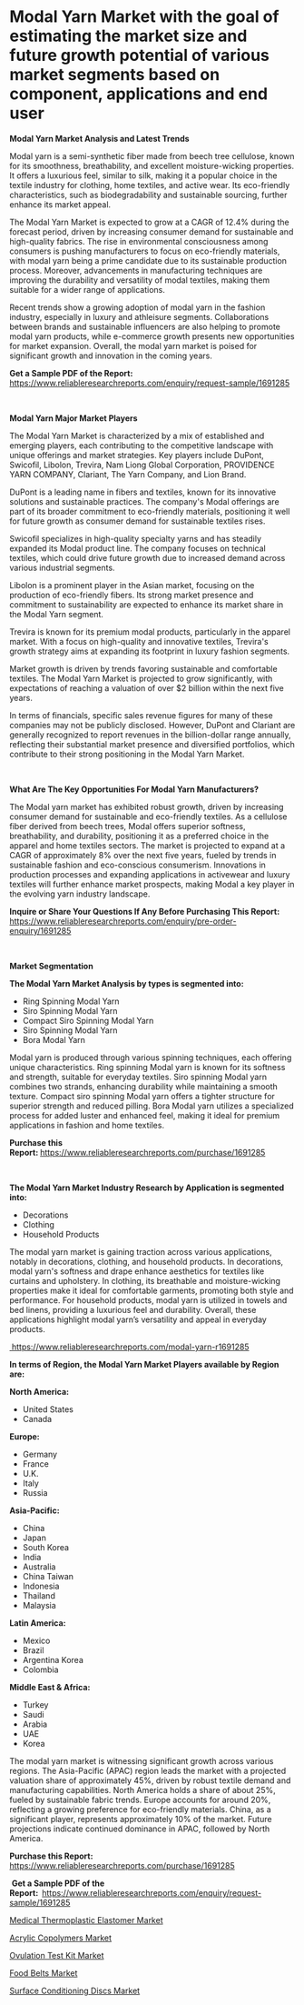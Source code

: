 <p><h1>Modal Yarn Market with the goal of estimating the market size and future growth potential of various market segments based on component, applications and end user</h1></p><p><strong>Modal Yarn Market Analysis and Latest Trends</strong></p>
<p><p>Modal yarn is a semi-synthetic fiber made from beech tree cellulose, known for its smoothness, breathability, and excellent moisture-wicking properties. It offers a luxurious feel, similar to silk, making it a popular choice in the textile industry for clothing, home textiles, and active wear. Its eco-friendly characteristics, such as biodegradability and sustainable sourcing, further enhance its market appeal.</p><p>The Modal Yarn Market is expected to grow at a CAGR of 12.4% during the forecast period, driven by increasing consumer demand for sustainable and high-quality fabrics. The rise in environmental consciousness among consumers is pushing manufacturers to focus on eco-friendly materials, with modal yarn being a prime candidate due to its sustainable production process. Moreover, advancements in manufacturing techniques are improving the durability and versatility of modal textiles, making them suitable for a wider range of applications.</p><p>Recent trends show a growing adoption of modal yarn in the fashion industry, especially in luxury and athleisure segments. Collaborations between brands and sustainable influencers are also helping to promote modal yarn products, while e-commerce growth presents new opportunities for market expansion. Overall, the modal yarn market is poised for significant growth and innovation in the coming years.</p></p>
<p><strong>Get a Sample PDF of the Report:&nbsp;</strong> <a href="https://www.reliableresearchreports.com/enquiry/request-sample/1691285?utm_campaign=112&utm_medium=2&utm_source=Github&utm_content=ia&utm_term=17102024&utm_id=modal-yarn">https://www.reliableresearchreports.com/enquiry/request-sample/1691285</a></p>
<p>&nbsp;</p>
<p><strong>Modal Yarn Major Market Players</strong></p>
<p><p>The Modal Yarn Market is characterized by a mix of established and emerging players, each contributing to the competitive landscape with unique offerings and market strategies. Key players include DuPont, Swicofil, Libolon, Trevira, Nam Liong Global Corporation, PROVIDENCE YARN COMPANY, Clariant, The Yarn Company, and Lion Brand.</p><p>DuPont is a leading name in fibers and textiles, known for its innovative solutions and sustainable practices. The company's Modal offerings are part of its broader commitment to eco-friendly materials, positioning it well for future growth as consumer demand for sustainable textiles rises.</p><p>Swicofil specializes in high-quality specialty yarns and has steadily expanded its Modal product line. The company focuses on technical textiles, which could drive future growth due to increased demand across various industrial segments.</p><p>Libolon is a prominent player in the Asian market, focusing on the production of eco-friendly fibers. Its strong market presence and commitment to sustainability are expected to enhance its market share in the Modal Yarn segment.</p><p>Trevira is known for its premium modal products, particularly in the apparel market. With a focus on high-quality and innovative textiles, Trevira's growth strategy aims at expanding its footprint in luxury fashion segments.</p><p>Market growth is driven by trends favoring sustainable and comfortable textiles. The Modal Yarn Market is projected to grow significantly, with expectations of reaching a valuation of over $2 billion within the next five years.</p><p>In terms of financials, specific sales revenue figures for many of these companies may not be publicly disclosed. However, DuPont and Clariant are generally recognized to report revenues in the billion-dollar range annually, reflecting their substantial market presence and diversified portfolios, which contribute to their strong positioning in the Modal Yarn Market.</p></p>
<p>&nbsp;</p>
<p><strong>What Are The Key Opportunities For Modal Yarn Manufacturers?</strong></p>
<p><p>The Modal yarn market has exhibited robust growth, driven by increasing consumer demand for sustainable and eco-friendly textiles. As a cellulose fiber derived from beech trees, Modal offers superior softness, breathability, and durability, positioning it as a preferred choice in the apparel and home textiles sectors. The market is projected to expand at a CAGR of approximately 8% over the next five years, fueled by trends in sustainable fashion and eco-conscious consumerism. Innovations in production processes and expanding applications in activewear and luxury textiles will further enhance market prospects, making Modal a key player in the evolving yarn industry landscape.</p></p>
<p><strong>Inquire or Share Your Questions If Any Before Purchasing This Report:</strong> <a href="https://www.reliableresearchreports.com/enquiry/pre-order-enquiry/1691285?utm_campaign=112&utm_medium=2&utm_source=Github&utm_content=ia&utm_term=17102024&utm_id=modal-yarn">https://www.reliableresearchreports.com/enquiry/pre-order-enquiry/1691285</a></p>
<p>&nbsp;</p>
<p><strong>Market Segmentation</strong></p>
<p><strong>The Modal Yarn Market Analysis by types is segmented into:</strong></p>
<p><ul><li>Ring Spinning Modal Yarn</li><li>Siro Spinning Modal Yarn</li><li>Compact Siro Spinning Modal Yarn</li><li>Siro Spinning Modal Yarn</li><li>Bora Modal Yarn</li></ul></p>
<p><p>Modal yarn is produced through various spinning techniques, each offering unique characteristics. Ring spinning Modal yarn is known for its softness and strength, suitable for everyday textiles. Siro spinning Modal yarn combines two strands, enhancing durability while maintaining a smooth texture. Compact siro spinning Modal yarn offers a tighter structure for superior strength and reduced pilling. Bora Modal yarn utilizes a specialized process for added luster and enhanced feel, making it ideal for premium applications in fashion and home textiles.</p></p>
<p><strong>Purchase this Report:&nbsp;</strong><a href="https://www.reliableresearchreports.com/purchase/1691285?utm_campaign=112&utm_medium=2&utm_source=Github&utm_content=ia&utm_term=17102024&utm_id=modal-yarn">https://www.reliableresearchreports.com/purchase/1691285</a></p>
<p>&nbsp;</p>
<p><strong>The Modal Yarn Market Industry Research by Application is segmented into:</strong></p>
<p><ul><li>Decorations</li><li>Clothing</li><li>Household Products</li></ul></p>
<p><p>The modal yarn market is gaining traction across various applications, notably in decorations, clothing, and household products. In decorations, modal yarn's softness and drape enhance aesthetics for textiles like curtains and upholstery. In clothing, its breathable and moisture-wicking properties make it ideal for comfortable garments, promoting both style and performance. For household products, modal yarn is utilized in towels and bed linens, providing a luxurious feel and durability. Overall, these applications highlight modal yarn’s versatility and appeal in everyday products.</p></p>
<p><a href="https://www.reliableresearchreports.com/modal-yarn-r1691285?utm_campaign=112&utm_medium=2&utm_source=Github&utm_content=ia&utm_term=17102024&utm_id=modal-yarn">&nbsp;https://www.reliableresearchreports.com/modal-yarn-r1691285</a></p>
<p><strong>In terms of Region, the Modal Yarn Market Players available by Region are:</strong></p>
<p>
    <p> <strong> North America: </strong>
        <ul>
            <li>United States</li>
            <li>Canada</li>
        </ul>
        </p> 
    <p> <strong> Europe: </strong>
        <ul>
            <li>Germany</li>
            <li>France</li>
            <li>U.K.</li>
            <li>Italy</li>
            <li>Russia</li>
        </ul>
        </p> 
    <p> <strong> Asia-Pacific: </strong>
        <ul>
            <li>China</li>
            <li>Japan</li>
            <li>South Korea</li>
            <li>India</li>
            <li>Australia</li>
            <li>China Taiwan</li>
            <li>Indonesia</li>
            <li>Thailand</li>
            <li>Malaysia</li>
        </ul>
        </p> 
    <p> <strong> Latin America: </strong>
        <ul>
            <li>Mexico</li>
            <li>Brazil</li>
            <li>Argentina Korea</li>
            <li>Colombia</li>
        </ul>
        </p> 
    <p> <strong> Middle East & Africa: </strong>
        <ul>
            <li>Turkey</li>
            <li>Saudi</li>
            <li>Arabia</li>
            <li>UAE</li>
            <li>Korea</li>
        </ul>
    </p>
    </p>
<p><p>The modal yarn market is witnessing significant growth across various regions. The Asia-Pacific (APAC) region leads the market with a projected valuation share of approximately 45%, driven by robust textile demand and manufacturing capabilities. North America holds a share of about 25%, fueled by sustainable fabric trends. Europe accounts for around 20%, reflecting a growing preference for eco-friendly materials. China, as a significant player, represents approximately 10% of the market. Future projections indicate continued dominance in APAC, followed by North America.</p></p>
<p><strong>Purchase this Report: </strong><a href="https://www.reliableresearchreports.com/purchase/1691285?utm_campaign=112&utm_medium=2&utm_source=Github&utm_content=ia&utm_term=17102024&utm_id=modal-yarn">https://www.reliableresearchreports.com/purchase/1691285</a></p>
<p>&nbsp;<strong>Get a Sample PDF of the Report:&nbsp;&nbsp;</strong><a href="https://www.reliableresearchreports.com/enquiry/request-sample/1691285?utm_campaign=112&utm_medium=2&utm_source=Github&utm_content=ia&utm_term=17102024&utm_id=modal-yarn">https://www.reliableresearchreports.com/enquiry/request-sample/1691285</a></p>
<p><strong></strong></p>
<p><p><a href="https://github.com/c0mxahyman/Market-Research-Report-List-1/blob/main/medical-thermoplastic-elastomer-market.md?utm_campaign=112&utm_medium=2&utm_source=Github&utm_content=ia&utm_term=17102024&utm_id=modal-yarn">Medical Thermoplastic Elastomer Market</a></p><p><a href="https://github.com/inouyeaowaugh3/Market-Research-Report-List-1/blob/main/acrylic-copolymers-market.md?utm_campaign=112&utm_medium=2&utm_source=Github&utm_content=ia&utm_term=17102024&utm_id=modal-yarn">Acrylic Copolymers Market</a></p><p><a href="https://www.linkedin.com/pulse/strategic-insights-global-ovulation-test-kit-market-trends-rzkrc?utm_campaign=112&utm_medium=2&utm_source=Github&utm_content=ia&utm_term=17102024&utm_id=modal-yarn">Ovulation Test Kit Market</a></p><p><a href="https://issuu.com/reportprime-2/docs/food-belts-market-size-2030.pptx_981e26a3467c03?utm_campaign=112&utm_medium=2&utm_source=Github&utm_content=ia&utm_term=17102024&utm_id=modal-yarn">Food Belts Market</a></p><p><a href="https://www.linkedin.com/pulse/surface-conditioning-discs-market-innovations-trends-comprehensive-fbqec?utm_campaign=112&utm_medium=2&utm_source=Github&utm_content=ia&utm_term=17102024&utm_id=modal-yarn">Surface Conditioning Discs Market</a></p></p>